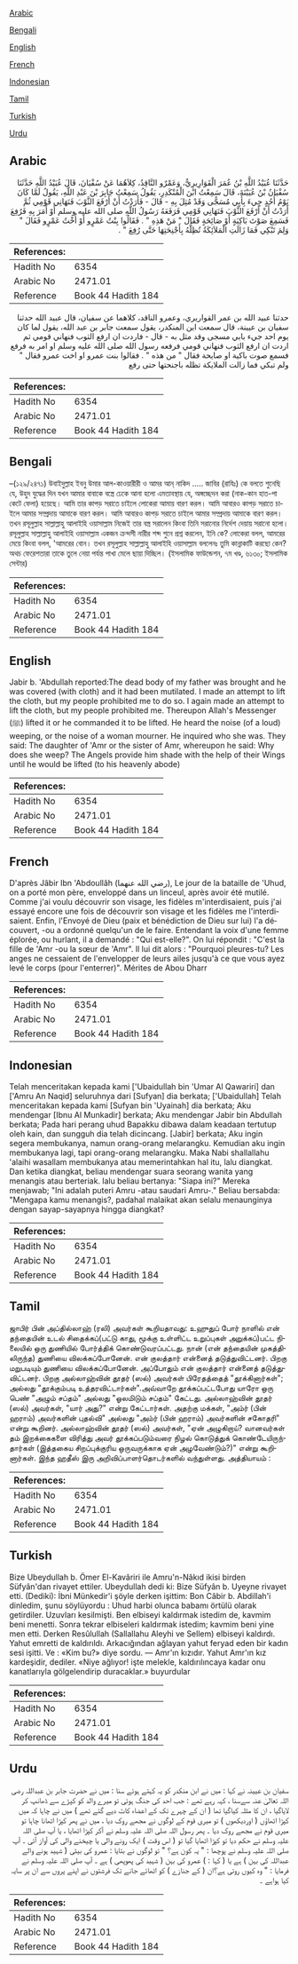 [Arabic](#arabic)

[Bengali](#bengali)

[English](#english)

[French](#french)

[Indonesian](#indonesian)

[Tamil](#tamil)

[Turkish](#turkish)

[Urdu](#urdu)

## Arabic


<div dir="rtl" lang="ar" style={{fontSize:'larger',backgroundColor:'#f8f9fa',padding:20}}>
حَدَّثَنَا عُبَيْدُ اللَّهِ بْنُ عُمَرَ الْقَوَارِيرِيُّ، وَعَمْرٌو النَّاقِدُ، كِلاَهُمَا عَنْ سُفْيَانَ، قَالَ عُبَيْدُ اللَّهِ حَدَّثَنَا سُفْيَانُ بْنُ عُيَيْنَةَ، قَالَ سَمِعْتُ ابْنَ الْمُنْكَدِرِ، يَقُولُ سَمِعْتُ جَابِرَ بْنَ عَبْدِ اللَّهِ، يَقُولُ لَمَّا كَانَ يَوْمُ أُحُدٍ جِيءَ بِأَبِي مُسَجًّى وَقَدْ مُثِلَ بِهِ - قَالَ - فَأَرَدْتُ أَنْ أَرْفَعَ الثَّوْبَ فَنَهَانِي قَوْمِي ثُمَّ أَرَدْتُ أَنْ أَرْفَعَ الثَّوْبَ فَنَهَانِي قَوْمِي فَرَفَعَهُ رَسُولُ اللَّهِ صلى الله عليه وسلم أَوْ أَمَرَ بِهِ فَرُفِعَ فَسَمِعَ صَوْتَ بَاكِيَةٍ أَوْ صَائِحَةٍ فَقَالَ ‏"‏ مَنْ هَذِهِ ‏"‏ ‏.‏ فَقَالُوا بِنْتُ عَمْرٍو أَوْ أُخْتُ عَمْرٍو فَقَالَ ‏"‏ وَلِمَ تَبْكِي فَمَا زَالَتِ الْمَلاَئِكَةُ تُظِلُّهُ بِأَجْنِحَتِهَا حَتَّى رُفِعَ ‏"‏ ‏.‏
</div>
<div style={{backgroundColor:'#f8f9fa',padding:20, marginBottom: 10}}><table> <thead> <tr> <th>References:</th> <th></th> </tr> </thead> <tbody><tr><td>Hadith No</td><td>6354</td></tr><tr><td>Arabic No</td><td>2471.01</td></tr><tr><td>Reference</td><td>Book 44 Hadith 184</td></tr></tbody></table></div>


<div dir="rtl" lang="ar" style={{fontSize:'larger',backgroundColor:'#f8f9fa',padding:20}}>
حدثنا عبيد الله بن عمر القواريري، وعمرو الناقد، كلاهما عن سفيان، قال عبيد الله حدثنا سفيان بن عيينة، قال سمعت ابن المنكدر، يقول سمعت جابر بن عبد الله، يقول لما كان يوم احد جيء بابي مسجى وقد مثل به - قال - فاردت ان ارفع الثوب فنهاني قومي ثم اردت ان ارفع الثوب فنهاني قومي فرفعه رسول الله صلى الله عليه وسلم او امر به فرفع فسمع صوت باكية او صايحة فقال " من هذه " . فقالوا بنت عمرو او اخت عمرو فقال " ولم تبكي فما زالت الملايكة تظله باجنحتها حتى رفع
</div>
<div style={{backgroundColor:'#f8f9fa',padding:20, marginBottom: 10}}><table> <thead> <tr> <th>References:</th> <th></th> </tr> </thead> <tbody><tr><td>Hadith No</td><td>6354</td></tr><tr><td>Arabic No</td><td>2471.01</td></tr><tr><td>Reference</td><td>Book 44 Hadith 184</td></tr></tbody></table></div>

## Bengali


<div dir="ltr" lang="bn" style={{fontSize:'larger',backgroundColor:'#f8f9fa',padding:20}}>
–(১২৯/২৪৭১) উবাইদুল্লাহ ইবনু উমার আল-কাওয়ারীরী ও আমর আন্‌ নাকিদ ..... জাবির (রাযিঃ) কে বলতে শুনেছি যে, উহুদ যুদ্ধের দিন যখন আমার বাবাকে বস্ত্রে ঢেকে আনা হলো এমতাবস্থায় যে, অঙ্গচ্ছেদন করা (নাক-কান হাত-পা কেটে ফেলা) হয়েছে। আমি তার কাপড় সরাতে চাইলে লোকেরা আমায় বারণ করল। আমি আবারও কাপড় সরাতে চাইলে আমার সম্প্রদায় আমাকে বারণ করল। আমি আবারও কাপড় সরাতে চাইলে আমার সম্প্রদায় আমাকে বারণ করল। তখন রসূলুল্লাহ সাল্লাল্লাহু আলাইহি ওয়াসাল্লাম নিজেই তার বস্ত্র সরালেন কিংবা তিনি সরানোর নির্দেশ দেয়ায় সরানো হলো। রসূলুল্লাহ সাল্লাল্লাহু আলাইহি ওয়াসাল্লাম একজন ক্রন্দসী নারীর শব্দ শুনে প্রশ্ন করলেন, ইনি কে? লোকেরা বলল, আমরের মেয়ে কিংবা বলল, 'আমরের বোন। তখন রসূলুল্লাহ সাল্লাল্লাহু আলাইহি ওয়াসাল্লাম বললেনঃ তুমি কান্নাকাটি করছো কেন? অথচ ফেরেশতারা তাকে তুলে নেয়া পর্যন্ত পাখা মেলে ছায়া দিচ্ছিল। (ইসলামিক ফাউন্ডেশন, ৭ম খণ্ড, ৬১৩০; ইসলামিক সেন্টার)
</div>
<div style={{backgroundColor:'#f8f9fa',padding:20, marginBottom: 10}}><table> <thead> <tr> <th>References:</th> <th></th> </tr> </thead> <tbody><tr><td>Hadith No</td><td>6354</td></tr><tr><td>Arabic No</td><td>2471.01</td></tr><tr><td>Reference</td><td>Book 44 Hadith 184</td></tr></tbody></table></div>

## English


<div dir="ltr" lang="en" style={{fontSize:'larger',backgroundColor:'#f8f9fa',padding:20}}>
Jabir b. 'Abdullah reported:The dead body of my father was brought and he was covered (with cloth) and it had been mutilated. I made an attempt to lift the cloth, but my people prohibited me to do so. I again made an attempt to lift the cloth, but my people prohibited me. Thereupon Allah's Messenger (ﷺ) lifted it or he commanded it to be lifted. He heard the noise (of a loud) weeping, or the noise of a woman mourner. He inquired who she was. They said: The daughter of 'Amr or the sister of Amr, whereupon he said: Why does she weep? The Angels provide him shade with the help of their Wings until he would be lifted (to his heavenly abode)
</div>
<div style={{backgroundColor:'#f8f9fa',padding:20, marginBottom: 10}}><table> <thead> <tr> <th>References:</th> <th></th> </tr> </thead> <tbody><tr><td>Hadith No</td><td>6354</td></tr><tr><td>Arabic No</td><td>2471.01</td></tr><tr><td>Reference</td><td>Book 44 Hadith 184</td></tr></tbody></table></div>

## French


<div dir="ltr" lang="fr" style={{fontSize:'larger',backgroundColor:'#f8f9fa',padding:20}}>
D'après Jâbir Ibn 'Abdoullâh (رضي الله عنهما), Le jour de la bataille de 'Uhud, on a porté mon père, enveloppé dans un linceul, après avoir été mutilé. Comme j'ai voulu découvrir son visage, les fidèles m'interdisaient, puis j'ai essayé encore une fois de découvrir son visage et les fidèles me l'interdisaient. Enfin, l'Envoyé de Dieu (paix et bénédiction de Dieu sur lui) l'a découvert, -ou a ordonné quelqu'un de le faire. Entendant la voix d'une femme éplorée, ou hurlant, il a demandé : "Qui est-elle?". On lui répondit : "C'est la fille de 'Amr -ou la sœur de 'Amr". Il lui dit alors : "Pourquoi pleures-tu? Les anges ne cessaient de l'envelopper de leurs ailes jusqu'à ce que vous ayez levé le corps (pour l'enterrer)". Mérites de Abou Dharr
</div>
<div style={{backgroundColor:'#f8f9fa',padding:20, marginBottom: 10}}><table> <thead> <tr> <th>References:</th> <th></th> </tr> </thead> <tbody><tr><td>Hadith No</td><td>6354</td></tr><tr><td>Arabic No</td><td>2471.01</td></tr><tr><td>Reference</td><td>Book 44 Hadith 184</td></tr></tbody></table></div>

## Indonesian


<div dir="ltr" lang="id" style={{fontSize:'larger',backgroundColor:'#f8f9fa',padding:20}}>
Telah menceritakan kepada kami ['Ubaidullah bin 'Umar Al Qawariri] dan ['Amru An Naqid] seluruhnya dari [Sufyan] dia berkata; ['Ubaidullah] Telah menceritakan kepada kami [Sufyan bin 'Uyainah] dia berkata; Aku mendengar [Ibnu Al Munkadir] berkata; Aku mendengar Jabir bin Abdullah berkata; Pada hari perang uhud Bapakku dibawa dalam keadaan tertutup oleh kain, dan sungguh dia telah dicincang. [Jabir] berkata; Aku ingin segera membukanya, namun orang-orang melarangku. Kemudian aku ingin membukanya lagi, tapi orang-orang melarangku. Maka Nabi shallallahu 'alaihi wasallam membukanya atau memerintahkan hal itu, lalu diangkat. Dan ketika diangkat, beliau mendengar suara seorang wanita yang menangis atau berteriak. lalu beliau bertanya: "Siapa ini?" Mereka menjawab; "Ini adalah puteri Amru -atau saudari Amru-." Beliau bersabda: "Mengapa kamu menangis?, padahal malaikat akan selalu menaunginya dengan sayap-sayapnya hingga diangkat?
</div>
<div style={{backgroundColor:'#f8f9fa',padding:20, marginBottom: 10}}><table> <thead> <tr> <th>References:</th> <th></th> </tr> </thead> <tbody><tr><td>Hadith No</td><td>6354</td></tr><tr><td>Arabic No</td><td>2471.01</td></tr><tr><td>Reference</td><td>Book 44 Hadith 184</td></tr></tbody></table></div>

## Tamil


<div dir="ltr" lang="ta" style={{fontSize:'larger',backgroundColor:'#f8f9fa',padding:20}}>
ஜாபிர் பின் அப்தில்லாஹ் (ரலி) அவர்கள் கூறியதாவது: உஹுதுப் போர் நாளில் என் தந்தையின் உடல் சிதைக்கப்(பட்டு காது, மூக்கு உள்ளிட்ட உறுப்புகள் அறுக்கப்)பட்ட நிலையில் ஒரு துணியில் போர்த்திக் கொண்டுவரப்பட்டது. நான் (என் தந்தையின் முகத்திலிருந்த) துணியை விலக்கப்போனேன். என் குலத்தார் என்னைத் தடுத்துவிட்டனர். பிறகு மறுபடியும் துணியை விலக்கப்போனேன். அப்போதும் என் குலத்தார் என்னைத் தடுத்துவிட்டனர். பிறகு அல்லாஹ்வின் தூதர் (ஸல்) அவர்கள் பிரேதத்தைத் "தூக்கினார்கள்"; அல்லது "தூக்கும்படி உத்தரவிட்டார்கள்".அவ்வாறே தூக்கப்பட்டபோது யாரோ ஒரு பெண் "அழும் சப்தம்" அல்லது "ஓலமிடும் சப்தம்" கேட்டது. அல்லாஹ்வின் தூதர் (ஸல்) அவர்கள், "யார் அது?" என்று கேட்டார்கள். அதற்கு மக்கள், "அம்ர் (பின் ஹராம்) அவர்களின் புதல்வி" அல்லது "அம்ர் (பின் ஹராம்) அவர்களின் சகோதரி" என்று கூறினர். அல்லாஹ்வின் தூதர் (ஸல்) அவர்கள், "ஏன் அழுகிறாய்? வானவர்கள் தம் இறக்கைகளை விரித்து அவர் தூக்கப்படும்வரை நிழல் கொடுத்துக் கொண்டேயிருந்தார்கள் (இத்தகைய சிறப்புக்குரிய ஒருவருக்காக ஏன் அழவேண்டும்?)" என்று கூறினார்கள். இந்த ஹதீஸ் இரு அறிவிப்பாளர்தொடர்களில் வந்துள்ளது. அத்தியாயம் :
</div>
<div style={{backgroundColor:'#f8f9fa',padding:20, marginBottom: 10}}><table> <thead> <tr> <th>References:</th> <th></th> </tr> </thead> <tbody><tr><td>Hadith No</td><td>6354</td></tr><tr><td>Arabic No</td><td>2471.01</td></tr><tr><td>Reference</td><td>Book 44 Hadith 184</td></tr></tbody></table></div>

## Turkish


<div dir="ltr" lang="tr" style={{fontSize:'larger',backgroundColor:'#f8f9fa',padding:20}}>
Bize Ubeydullah b. Ömer El-Kavâriri ile Amru'n-Nâkıd ikisi birden Süfyân'dan rivayet ettiler. Ubeydullah dedi ki: Bize Süfyân b. Uyeyne rivayet etti. (Dediki): İbni Münkedir'i şöyle derken işittim: Bon Câbir b. Abdillah'i dinledim, şunu söylüyordu : Uhud harbi olunca babamı örtülü olarak getirdiler. Uzuvları kesilmişti. Ben elbiseyi kaldırmak istedim de, kavmim beni menetti. Sonra tekrar elbiseleri kaldırmak istedim; kavmim beni yine men etti. Derken Resûlullah (Sallallahu Aleyhi ve Sellem) elbiseyi kaldırdı. Yahut emretti de kaldırıldı. Arkacığından ağlayan yahut feryad eden bir kadın sesi işitti. Ve : «Kim bu?» diye sordu. — Amr'ın kızıdır. Yahut Amr'ın kız kardeşidir, dediler. «Niye ağlıyor! işte melekle, kaldırılıncaya kadar onu kanatlarıyla gölgelendirip duracaklar.» buyurdular
</div>
<div style={{backgroundColor:'#f8f9fa',padding:20, marginBottom: 10}}><table> <thead> <tr> <th>References:</th> <th></th> </tr> </thead> <tbody><tr><td>Hadith No</td><td>6354</td></tr><tr><td>Arabic No</td><td>2471.01</td></tr><tr><td>Reference</td><td>Book 44 Hadith 184</td></tr></tbody></table></div>

## Urdu


<div dir="rtl" lang="ur" style={{fontSize:'larger',backgroundColor:'#f8f9fa',padding:20}}>
سفیان بن عیینہ نے کہا : میں نے ابن منکدر کو یہ کہتے ہوئے سنا : میں نے حضرت جابر بن عبداللہ رضی اللہ تعالیٰ عنہ سےسنا ، کہہ رہے تھے : جب احد کی جنگ ہوئی تو میرے والد کو کپڑے سے ڈھانپ کر لایاگیا ، ان کا مثلہ کیاگیا تھا ( ان کے چہرے تک کے اعضاء کاٹ دیے گئے تھے ) میں نے چاہا کہ میں کپڑا اٹھاؤں ( اوردیکھوں ) تو میری قوم کے لوگوں نے مجھے روک دیا ، میں نے پھر کپڑا اٹھانا چاہا تو میری قوم نے مجھے روک دیا ۔ پھر رسول اللہ صلی اللہ علیہ وسلم نے آکر کپڑا اٹھایا ، یا آپ صلی اللہ علیہ وسلم نے حکم دیا تو کپڑا اٹھایا گیا تو ( اس وقت ) ایک رونے والی یا چیخنے والی کی آواز آئی ۔ آپ صلی اللہ علیہ وسلم نے پوچھا : " یہ کون ہے؟ " تو لوگوں نے بتایا : عمرو کی بیٹی ( شہید ہونے والے عبداللہ کی بہن ) ہے یا ( کہا : ) عمرو کی بہن ( شہید کی پھوپھی ) ہے ۔ آپ صلی اللہ علیہ وسلم نے فرمایا : " وہ کیوں روتی ہے؟ان ( کے جنازے ) کو اٹھائے جانے تک فرشتوں نے اپنے پروں سے ان پر سایہ کیا ہواہے ۔
</div>
<div style={{backgroundColor:'#f8f9fa',padding:20, marginBottom: 10}}><table> <thead> <tr> <th>References:</th> <th></th> </tr> </thead> <tbody><tr><td>Hadith No</td><td>6354</td></tr><tr><td>Arabic No</td><td>2471.01</td></tr><tr><td>Reference</td><td>Book 44 Hadith 184</td></tr></tbody></table></div>